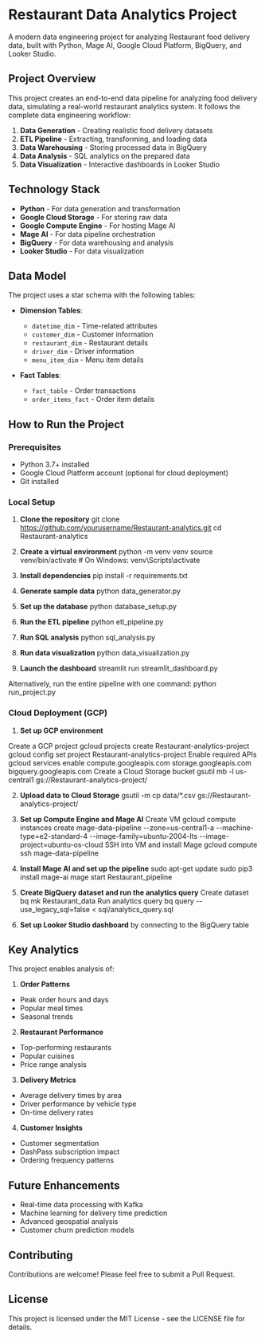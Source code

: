 # Restaurant Data Analytics Project

A modern data engineering project for analyzing Restaurant food delivery data, built with Python, Mage AI, Google Cloud Platform, BigQuery, and Looker Studio.

## Project Overview

This project creates an end-to-end data pipeline for analyzing food delivery data, simulating a real-world restaurant analytics system. It follows the complete data engineering workflow:

1. **Data Generation** - Creating realistic food delivery datasets
2. **ETL Pipeline** - Extracting, transforming, and loading data
3. **Data Warehousing** - Storing processed data in BigQuery
4. **Data Analysis** - SQL analytics on the prepared data
5. **Data Visualization** - Interactive dashboards in Looker Studio

## Technology Stack

- **Python** - For data generation and transformation
- **Google Cloud Storage** - For storing raw data
- **Google Compute Engine** - For hosting Mage AI
- **Mage AI** - For data pipeline orchestration
- **BigQuery** - For data warehousing and analysis
- **Looker Studio** - For data visualization

## Data Model

The project uses a star schema with the following tables:

- **Dimension Tables**:
  - `datetime_dim` - Time-related attributes
  - `customer_dim` - Customer information
  - `restaurant_dim` - Restaurant details
  - `driver_dim` - Driver information
  - `menu_item_dim` - Menu item details

- **Fact Tables**:
  - `fact_table` - Order transactions
  - `order_items_fact` - Order item details

## How to Run the Project

### Prerequisites

- Python 3.7+ installed
- Google Cloud Platform account (optional for cloud deployment)
- Git installed

### Local Setup

1. **Clone the repository**
git clone https://github.com/yourusername/Restaurant-analytics.git
cd Restaurant-analytics

2. **Create a virtual environment**
python -m venv venv
source venv/bin/activate  # On Windows: venv\Scripts\activate

3. **Install dependencies**
pip install -r requirements.txt

4. **Generate sample data**
python data_generator.py

5. **Set up the database**
python database_setup.py

6. **Run the ETL pipeline**
python etl_pipeline.py

7. **Run SQL analysis**
python sql_analysis.py

8. **Run data visualization**
python data_visualization.py

9. **Launch the dashboard**
streamlit run streamlit_dashboard.py

Alternatively, run the entire pipeline with one command:
python run_project.py

### Cloud Deployment (GCP)

1. **Set up GCP environment**

Create a GCP project
gcloud projects create Restaurant-analytics-project
gcloud config set project Restaurant-analytics-project
Enable required APIs
gcloud services enable compute.googleapis.com storage.googleapis.com bigquery.googleapis.com
Create a Cloud Storage bucket
gsutil mb -l us-central1 gs://Restaurant-analytics-project/

2. **Upload data to Cloud Storage**
gsutil -m cp data/*.csv gs://Restaurant-analytics-project/

3. **Set up Compute Engine and Mage AI**
Create VM
gcloud compute instances create mage-data-pipeline 
--zone=us-central1-a 
--machine-type=e2-standard-4 
--image-family=ubuntu-2004-lts 
--image-project=ubuntu-os-cloud
SSH into VM and install Mage
gcloud compute ssh mage-data-pipeline

4. **Install Mage AI and set up the pipeline**
sudo apt-get update
sudo pip3 install mage-ai
mage start Restaurant_pipeline

5. **Create BigQuery dataset and run the analytics query**
Create dataset
bq mk Restaurant_data
Run analytics query
bq query --use_legacy_sql=false < sql/analytics_query.sql

6. **Set up Looker Studio dashboard** by connecting to the BigQuery table

## Key Analytics

This project enables analysis of:

1. **Order Patterns**
- Peak order hours and days
- Popular meal times
- Seasonal trends

2. **Restaurant Performance**
- Top-performing restaurants
- Popular cuisines
- Price range analysis

3. **Delivery Metrics**
- Average delivery times by area
- Driver performance by vehicle type
- On-time delivery rates

4. **Customer Insights**
- Customer segmentation
- DashPass subscription impact
- Ordering frequency patterns

## Future Enhancements

- Real-time data processing with Kafka
- Machine learning for delivery time prediction
- Advanced geospatial analysis
- Customer churn prediction models

## Contributing

Contributions are welcome! Please feel free to submit a Pull Request.

## License

This project is licensed under the MIT License - see the LICENSE file for details.

